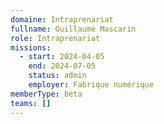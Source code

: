 ```yaml
---
domaine: Intraprenariat
fullname: Guillaume Mascarin
role: Intraprenariat
missions:
  - start: 2024-04-05
    end: 2024-07-05
    status: admin
    employer: Fabrique numérique
memberType: beta
teams: []
---
```

